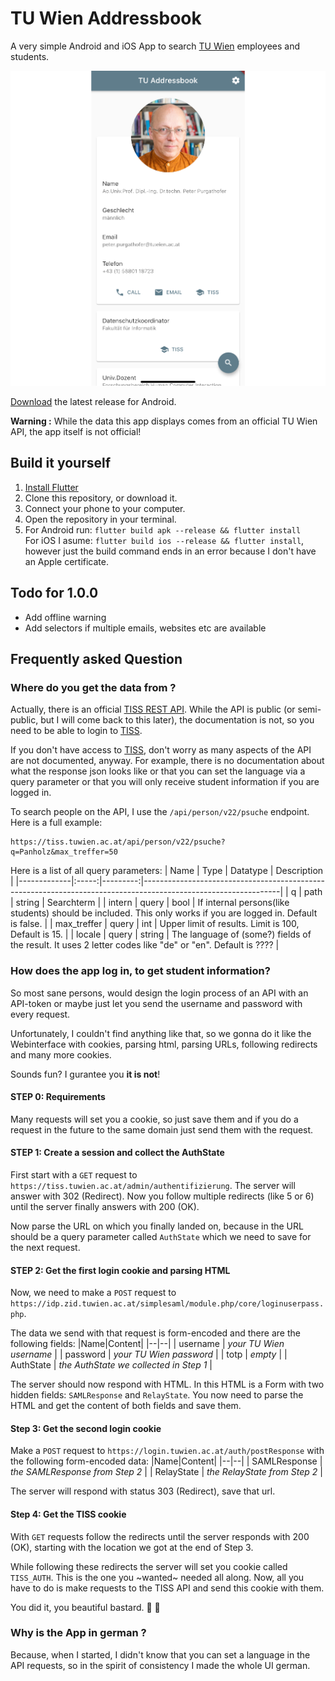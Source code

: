 # TU Wien Addressbook
A very simple Android and iOS App to search [TU Wien](https://www.tuwien.at/en/) employees and students.

![Screenshot](screenshot.png)

[Download](https://github.com/flofriday/TU_Wien_Addressbook/releases/latest) the latest release for Android.

**Warning :** While the data this app displays comes from an official TU Wien
API, the app itself is not official!

## Build it yourself
1) [Install Flutter](https://flutter.dev/docs/get-started/install)
2) Clone this repository, or download it.
3) Connect your phone to your computer.
4) Open the repository in your terminal.
5) For Android run: `flutter build apk --release && flutter install`<br>
For iOS I asume: `flutter build ios --release && flutter install`, however just the build command ends in an error because I don't have an Apple certificate.

## Todo for 1.0.0
* Add offline warning
* Add selectors if multiple emails, websites etc are available

## Frequently asked Question

### Where do you get the data from ?
Actually, there is an official 
[TISS REST API](https://tiss.tuwien.ac.at/api/dokumentation). While the API is 
public (or semi-public, but I will come back to this later), the documentation 
is not, so you need to be able to login to [TISS](https://tiss.tuwien.ac.at/).

If you don't have access to [TISS](https://tiss.tuwien.ac.at/), don't worry as 
many aspects of the API are not documented, anyway. For example, there is no 
documentation about what the response json looks like or that you can set 
the language via a query parameter or that you will only receive student
information if you are logged in.

To search people on the API, I use the `/api/person/v22/psuche` endpoint.
Here is a full example:
```
https://tiss.tuwien.ac.at/api/person/v22/psuche?q=Panholz&max_treffer=50
```

Here is a list of all query parameters:
| Name        |  Type | Datatype | Description                                                                                                    |
|-------------|:-----:|---------:|----------------------------------------------------------------------------------------------------------------|
| q           |  path |   string | Searchterm                                                                                                     |
| intern      | query |     bool | If internal persons(like students) should be included. This only works if you are logged in. Default is false. |
| max_treffer | query |      int | Upper limit of results. Limit is 100, Default is 15.                                                           |
| locale      | query | string   | The language of (some?) fields of the result. It uses 2 letter codes like "de" or "en". Default is ????        |

### How does the app log in, to get student information?
So most sane persons, would design the login process of an API with an API-token
or maybe just let you send the username and password with every request. 

Unfortunately, I couldn't find anything like that, so we gonna do it like the 
Webinterface with cookies, parsing html, parsing URLs, following redirects and 
many more cookies.

Sounds fun? I gurantee you **it is not**!

#### STEP 0: Requirements
Many requests will set you a cookie, so just save them and if you do a request 
in the future to the same domain just send them with the request.

#### STEP 1: Create a session and collect the AuthState
First start with a `GET` request to 
`https://tiss.tuwien.ac.at/admin/authentifizierung`. The server will answer with
302 (Redirect). Now you follow multiple redirects (like 5 or 6) until the server
finally answers with 200 (OK).

Now parse the URL on which you finally landed on, because in the URL should be
a query parameter called `AuthState` which we need to save for the next request.

#### STEP 2: Get the first login cookie and parsing HTML
Now, we need to make a `POST` request to 
`https://idp.zid.tuwien.ac.at/simplesaml/module.php/core/loginuserpass.php`.

The data we send with that request is form-encoded and there are the following
fields:
|Name|Content|
|--|--|
| username  | *your TU Wien username*                |
| password  | *your TU Wien password*                |
| totp      | *empty*                                |
| AuthState | *the AuthState we collected in Step 1* |

The server should now respond with HTML. In this HTML is a Form with two hidden
fields: `SAMLResponse` and `RelayState`. You now need to parse the HTML and get
the content of both fields and save them.

#### Step 3: Get the second login cookie
Make a `POST` request to `https://login.tuwien.ac.at/auth/postResponse` with
the following form-encoded data:
|Name|Content|
|--|--|
| SAMLResponse | *the SAMLResponse from Step 2* |
| RelayState   | *the RelayState from Step 2*   |

The server will respond with status 303 (Redirect), save that url.

#### Step 4: Get the TISS cookie
With `GET` requests follow the redirects until the server responds with 
200 (OK), starting with the location we got at the end of Step 3.

While following these redirects the server will set you cookie called 
`TISS_AUTH`. This is the one you ~wanted~ needed all along. Now, all you have 
to do is make requests to the TISS API and send this cookie with them. 

You did it, you beautiful bastard. 🥳 🎉

### Why is the App in german ?
Because, when I started, I didn't know that you can set a language in the API 
requests, so in the spirit of consistency I made the whole UI german.
